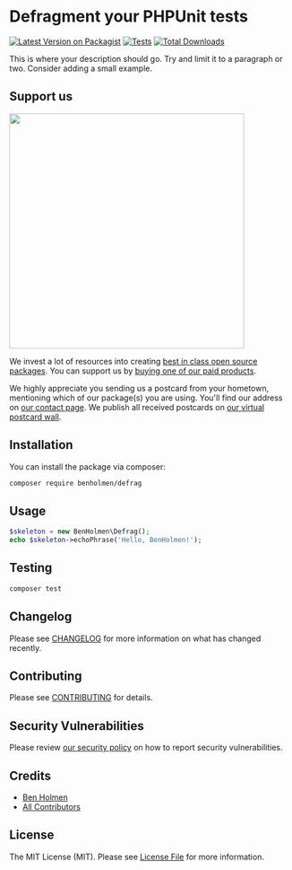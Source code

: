 # Defragment your PHPUnit tests

[![Latest Version on Packagist](https://img.shields.io/packagist/v/benholmen/defrag.svg?style=flat-square)](https://packagist.org/packages/benholmen/defrag)
[![Tests](https://img.shields.io/github/actions/workflow/status/benholmen/defrag/run-tests.yml?branch=main&label=tests&style=flat-square)](https://github.com/benholmen/defrag/actions/workflows/run-tests.yml)
[![Total Downloads](https://img.shields.io/packagist/dt/benholmen/defrag.svg?style=flat-square)](https://packagist.org/packages/benholmen/defrag)

This is where your description should go. Try and limit it to a paragraph or two. Consider adding a small example.

## Support us

[<img src="https://github-ads.s3.eu-central-1.amazonaws.com/defrag.jpg?t=1" width="419px" />](https://spatie.be/github-ad-click/defrag)

We invest a lot of resources into creating [best in class open source packages](https://spatie.be/open-source). You can support us by [buying one of our paid products](https://spatie.be/open-source/support-us).

We highly appreciate you sending us a postcard from your hometown, mentioning which of our package(s) you are using. You'll find our address on [our contact page](https://spatie.be/about-us). We publish all received postcards on [our virtual postcard wall](https://spatie.be/open-source/postcards).

## Installation

You can install the package via composer:

```bash
composer require benholmen/defrag
```

## Usage

```php
$skeleton = new BenHolmen\Defrag();
echo $skeleton->echoPhrase('Hello, BenHolmen!');
```

## Testing

```bash
composer test
```

## Changelog

Please see [CHANGELOG](CHANGELOG.md) for more information on what has changed recently.

## Contributing

Please see [CONTRIBUTING](https://github.com/spatie/.github/blob/main/CONTRIBUTING.md) for details.

## Security Vulnerabilities

Please review [our security policy](../../security/policy) on how to report security vulnerabilities.

## Credits

- [Ben Holmen](https://github.com/benholmen)
- [All Contributors](../../contributors)

## License

The MIT License (MIT). Please see [License File](LICENSE.md) for more information.
